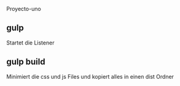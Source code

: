 Proyecto-uno

## gulp
Startet die Listener

## gulp build
Minimiert die css und js Files und kopiert alles in einen dist Ordner
